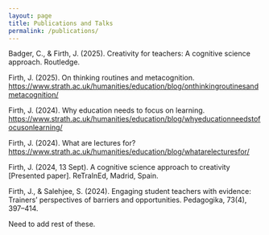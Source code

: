 ```yaml
---
layout: page
title: Publications and Talks
permalink: /publications/
---
```


Badger, C., & Firth, J. (2025). Creativity for teachers: A cognitive science approach. Routledge.

Firth, J. (2025). On thinking routines and metacognition. https://www.strath.ac.uk/humanities/education/blog/onthinkingroutinesandmetacognition/

Firth, J. (2024). Why education needs to focus on learning. https://www.strath.ac.uk/humanities/education/blog/whyeducationneedstofocusonlearning/

Firth, J. (2024). What are lectures for? https://www.strath.ac.uk/humanities/education/blog/whatarelecturesfor/

Firth, J. (2024, 13 Sept). A cognitive science approach to creativity [Presented paper]. ReTraInEd, Madrid, Spain.

Firth, J., & Salehjee, S. (2024). Engaging student teachers with evidence: Trainers’ perspectives of barriers and opportunities. Pedagogika, 73(4), 397–414.

Need to add rest of these.
